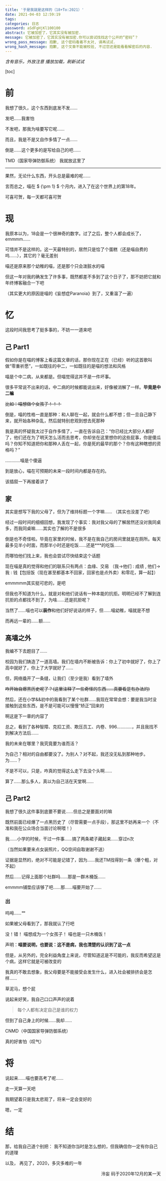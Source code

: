 ```yaml
---
title: '于是我就是这样的（18+To:2021）'
date: 2021-04-03 12:59:19
tags:
categories: 日志
password: aSdFgHjKl100100
abstract: 它被加密了，它其实没有被加密.
message: 它被加密了，它其实没有被加密.你可以尝试找找这个公开的“密码”？
wrong_pass_message: 抱歉, 这个密码看着不太对, 请再试试.
wrong_hash_message: 抱歉, 这个文章不能被校验, 不过您还是能看看解密后的内容.
---
```



*含有音乐，外放注意*
*播放加载，刷新试试*


[toc]

# 前
我想了很久，这个东西到底发不发……

发吧……我害怕

不发吧，那我为啥要写它呢……

而且，我是不是又自作多情了一点……

倒是……这个更多的是写给自己的吧……

TMD（国家导弹防御系统）
我就放这里了

---

果然，无论什么东西，开头总是最难的呢……

言而总之，喵在 $ {\pm 1} $ 个月内，进入了在这个世界上的第18年。

可喜可贺，每一天都可喜可贺

# 现
我原本以为，18会是一个很神奇的数字。过了之后，整个人都会成长了，emmmm……

可惜并不是这样的。这一天最特别的，居然只是恰了个蛋糕（还是喵自费的呜……），其它的？毫无差别

喵还是原来那个幼稚的喵，还是那个只会泼脏水的喵

但这一年对我的确发生了许多事，既然都差不多到了这个日子了，那不妨把它就和年终博客融合一下吧

（其实更大的原因是喵的《妄想症Paranoia》到了，又重温了一遍）

# 忆
这段时间我思考了挺多事的，不妨一一道来吧

## 己 Part1
假如你是在喵的博客上看这篇文章的话，那你现在正在（已经）听的这首歌叫做“零重祈愿”，一如既往的中二，一如既往的是喵的想法和风格

喵是个中二病，从来都是。但喵觉得这并不是一件坏事。

很多平常说不出来的话，中二病的时候都能说出来，好像被消解了一样。**毕竟是中二嘛**

~~比如：喵想做个女孩子！！！~~

倒是，喵的性格一直是那种：和人聊在一起，就会什么都不想；但一旦自己静下来，就开始各种杂乱，然后就特别悲观到想去死那种

我是真的怀疑我太过于自作多情了，一直在告诉自己：“你已经比大部分人都好了，他们还在为了明天怎么活而去思考，你却坐在这里想你的这些屁事，你是傻瓜吗？你知不知道把你和那种人丢在一起，你是死的最早的那个？你有这种瞎想的资格吗？”

…………喵是个傻逼

到是放心，喵在可预期的未来一段时间内都是存在的。

该插叙一下再接着讲了

## 家
其实是想写下我的父母了，但为了维持标题一个字嘛……
（其实也没差了吧）

经过一段时间的细细回想，我发现了个事实：我对我父母的了解居然还没对我同桌多，而我同桌嘛……其实也了解的不是很多

倒是也不奇怪啦。毕竟在家里的时候，我不是在我自己的房间里就是在厕所。每天最多见半小时面，而那半小时还是吃饭……还是***的吃饭……

而哪怕他们找上来，我也会尝试尽快结束这个话题

现在喵是真的觉得和他们的联系只有两点：血缘、交易
（我->他们 : 成绩 , 他们->我 : 钱【包括饭（现在甚至都基本不回家，回家也是点外卖）和零花，算一起】）

emmmmm其实挺可悲的，是吧

但我也不知道为什么，就是对和他们说话有一种本能的抗拒。明明已经不了解到连抗拒的点都找不到了，为啥……还是抗拒呢？

当然了……喵也可以**装作**和他们好好说话的样子，但……喵幼稚，喵就是不想

而再远一辈的……额……

## 高墙之外
我编不下去题目了……

校园为我们铸造了一道高墙。我们在墙内不断被告诉：你上了初中就好了，你上了高中就好了，你上了大学就好了……

但，网络撬开了一条缝，让我们（至少是我）看到了墙外
<!--
~~说个可能吃惊但真实的事情：我小学其实就了解过某些奇怪？的东西了~~
~~毕竟那时的网络监管约等于没有嘛……去那种盗版小说网站看，顺着链接一路点下去，然后打开百度（没错不仅能搜到，还会给你联想出一堆东西…………~~
~~现在回头去看当年看过的小说……连我都要忍受不了中二的气息了……~~
!-->
~~咋开始自爆黑历史呢了？(这里注释了一些奇怪的东西……真要看是有办法的)~~

然后，还在小学&&初中的我看到了某个社群……我现在常常会想：要是我当时没接触到这些东西，是不是可能可以慢慢“矫正”回来的

啊这是下一章的内容了

总之，看到了各种智障、克扣工资、欺压员工、内卷、996…………，并且我找不到解决方法后……

我的未来在哪里？我究竟要为谁而活？

为自己？相对的自由都要没了。为别人？对不起，我还没无私到那种地步。为……？

不是不可以，只是，咋真的觉得这么走下去没个头啊……

算了……那么多人，真以为自己活在天堂啊……

## 己 Part2
我想了很久这件事到底要不要说……但总之是要面对的嘛

既然前面已经爆了一点黑历史了（尽管需要一点手段），那这里不妨再来一个（不准和我在公众场合当面讨论啊喂！）

我……小学的时候，干过一件事……搞了两条裙子藏起来……穿过n次

（当然如果要来点女装照片，QQ空间自取谢谢不送）

证据是显然的，绝对不可能是记错了，因为……我还TM找得到一条（爆个粗，对不起）

然后……记得上面那个社群吗……那是一群木桶饭……

emmmm铺垫应该够了吧……那……喵要开始了……

### 出
呜呣……艹

如果被父母看到了，那我就认了行吧

没！错！
喵想成为一个女孩子！
喵也是一只木桶饭！

声明：**喵要说明，也要说：这不是病，我也清楚的认识到了这一点**

但是，从另外的，完全利益角度上来说，尽管知道这是不可能的，我反而希望这是个病，这样它就是可被改变的

我真的不敢去想象，我父母要是不能接受会发生什么，进入社会被排挤会是怎样……

草泥马，想个屁

说起来好笑，我自己口口声声的说着
> 每个人都有决定自己是谁的权力

但到了自己身上的时候……我却……

CNMD（中国国家导弹防御系统）

真的好害怕（叹气）

# 将
说起来……喵也要高考了呢……

走一天算一天吧

我期望着只是我太悲观了，将来一定会变好的

嗯，一定

# 结

那，给我自己道个别把：
我不知道你当时是怎么想的，但我确信你一定有你自己的道理

以及，
再见了，2020，多灾多难的一年

<p align="right"> 泠妄 码于2020年12月的某一天</p>
